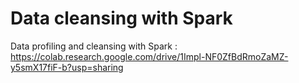 # Data cleansing with Spark
Data profiling and cleansing with Spark : 
https://colab.research.google.com/drive/1Impl-NF0ZfBdRmoZaMZ-y5smX17fiF-b?usp=sharing
